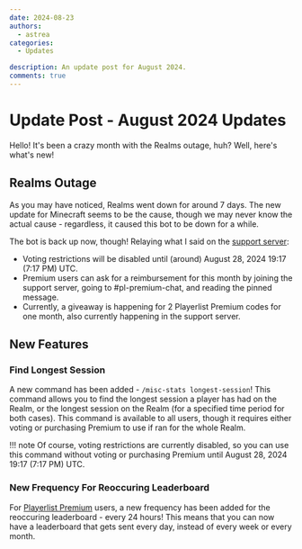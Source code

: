 ```yaml
---
date: 2024-08-23
authors:
  - astrea
categories:
  - Updates

description: An update post for August 2024.
comments: true
---
```


# Update Post - August 2024 Updates

Hello! It's been a crazy month with the Realms outage, huh? Well, here's what's new!

<!-- more -->

## Realms Outage

As you may have noticed, Realms went down for around 7 days. The new update for Minecraft seems to be the cause, though we may never know the actual cause - regardless, it caused this bot to be down for a while.

The bot is back up now, though! Relaying what I said on the [support server](https://discord.gg/NSdetwGjpK):

- Voting restrictions will be disabled until (around) August 28, 2024 19:17 (7:17 PM) UTC.
- Premium users can ask for a reimbursement for this month by joining the support server, going to #pl-premium-chat, and reading the pinned message.
- Currently, a giveaway is happening for 2 Playerlist Premium codes for one month, also currently happening in the support server.

## New Features

### Find Longest Session

A new command has been added - `/misc-stats longest-session`! This command allows you to find the longest session a player has had on the Realm, or the longest session on the Realm (for a specified time period for both cases). This command is available to all users, though it requires either voting or purchasing Premium to use if ran for the whole Realm.

!!! note
    Of course, voting restrictions are currently disabled, so you can use this command without voting or purchasing Premium until August 28, 2024 19:17 (7:17 PM) UTC.

### New Frequency For Reoccuring Leaderboard

For [Playerlist Premium](premium.md) users, a new frequency has been added for the reoccuring leaderboard - every 24 hours! This means that you can now have a leaderboard that gets sent every day, instead of every week or every month.